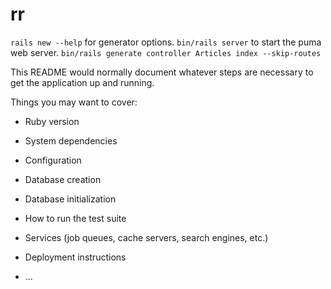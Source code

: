 # rr

`rails new --help` for generator options.
`bin/rails server` to start the puma web server.
`bin/rails generate controller Articles index --skip-routes`

This README would normally document whatever steps are necessary to get the
application up and running.

Things you may want to cover:

* Ruby version

* System dependencies

* Configuration

* Database creation

* Database initialization

* How to run the test suite

* Services (job queues, cache servers, search engines, etc.)

* Deployment instructions

* ...
